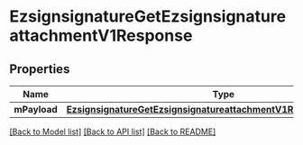 # EzsignsignatureGetEzsignsignatureattachmentV1Response

## Properties
Name | Type | Description | Notes
------------ | ------------- | ------------- | -------------
**mPayload** | [**EzsignsignatureGetEzsignsignatureattachmentV1ResponseMPayload***](EzsignsignatureGetEzsignsignatureattachmentV1ResponseMPayload.md) |  | 

[[Back to Model list]](../README.md#documentation-for-models) [[Back to API list]](../README.md#documentation-for-api-endpoints) [[Back to README]](../README.md)


